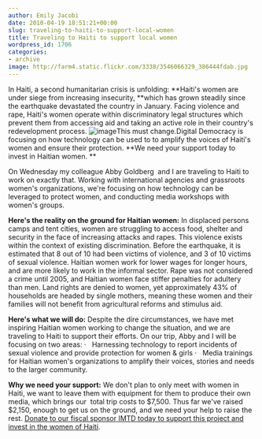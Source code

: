 ```yaml
---
author: Emily Jacobi
date: 2010-04-19 18:51:21+00:00
slug: traveling-to-haiti-to-support-local-women
title: Traveling to Haiti to support local women
wordpress_id: 1706
categories:
- archive
image: http://farm4.static.flickr.com/3338/3546066329_386444fdab.jpg
---
```


In Haiti, a second humanitarian crisis is unfolding: **Haiti's women are under siege from increasing insecurity, **which has grown steadily since the earthquake devastated the country in January. Facing violence and rape, Haiti's women operate within discriminatory legal structures which prevent them from accessing aid and taking an active role in their country's redevelopment process.
![image](http://farm4.static.flickr.com/3338/3546066329_386444fdab.jpg)This must change.Digital Democracy is focusing on how technology can be used to to amplify the voices of Haiti's women and ensure their protection. **We need your support today to invest in Haitian women. **

On Wednesday my colleague Abby Goldberg  and I are traveling to Haiti to work on exactly that. Working with international agencies and grassroots women's organizations, we're focusing on how technology can be leveraged to protect women, and conducting media workshops with women's groups.

**Here's the reality on the ground for Haitian women:**
In displaced persons camps and tent cities, women are struggling to access food, shelter and security in the face of increasing attacks and rapes. This violence exists within the context of existing discrimination. Before the earthquake, it is estimated that 8 out of 10 had been victims of violence, and 3 of 10 victims of sexual violence. Haitian women work for lower wages for longer hours, and are more likely to work in the informal sector. Rape was not considered a crime until 2005, and Haitian women face stiffer penalties for adultery than men. Land rights are denied to women, yet approximately 43% of households are headed by single mothers, meaning these women and their families will not benefit from agricultural reforms and stimulus aid.

**Here's what we will do:**
Despite the dire circumstances, we have met inspiring Haitian women working to change the situation, and we are traveling to Haiti to support their efforts. On our trip, Abby and I will be focusing on two areas:
·   Harnessing technology to report incidents of sexual violence and provide protection for women & girls
·   Media trainings for Haitian women's organizations to amplify their voices, stories and needs to the larger community.

**Why we need your support:**
We don't plan to only meet with women in Haiti, we want to leave them with equipment for them to produce their own media, which brings our  total trip costs to $7,500. Thus far we've raised $2,150, enough to get us on the ground, and we need your help to raise the rest. [Donate to our fiscal sponsor IMTD today to support this project and invest in the women of Haiti](https://www.networkforgood.org/donation/ExpressDonation.aspx?ORGID2=52-1780842&vlrStratCode=PIkzO3v8olViA7BhD8kDO%2ftA7%2bJrahmLhTHG7hR5wLK4b0yePS7lgDeVRXQBpalD).
